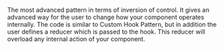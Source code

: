 The most advanced pattern in terms of inversion of control. It gives an advanced way for the user to change how your component operates internally.
The code is similar to Custom Hook Pattern, but in addition the user defines a reducer which is passed to the hook. This reducer will overload any internal action of your component.
